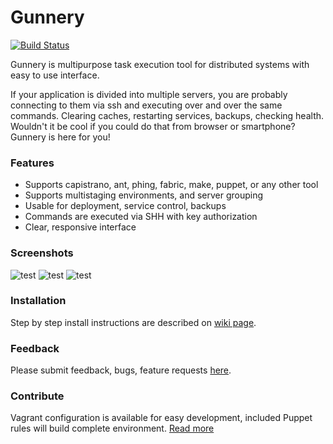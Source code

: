 # Gunnery

[![Build Status](https://travis-ci.org/Eyjafjallajokull/gunnery.png?branch=master)](https://travis-ci.org/Eyjafjallajokull/gunnery)

Gunnery is multipurpose task execution tool for distributed systems with easy to use interface.

If your application is divided into multiple servers, you are probably connecting to them via ssh and executing over and over the same commands. Clearing caches, restarting services, backups, checking health. Wouldn't it be cool if you could do that from browser or smartphone? Gunnery is here for you!

### Features

* Supports capistrano, ant, phing, fabric, make, puppet, or any other tool
* Supports multistaging environments, and server grouping
* Usable for deployment, service control, backups
* Commands are executed via SHH with key authorization
* Clear, responsive interface

### Screenshots

![test](https://raw.github.com/Eyjafjallajokull/gunnery/gh-pages/img/1.png)
![test](https://raw.github.com/Eyjafjallajokull/gunnery/gh-pages/img/2.png)
![test](https://raw.github.com/Eyjafjallajokull/gunnery/gh-pages/img/fig.gif)

### Installation

Step by step install instructions are described on [wiki page](https://github.com/Eyjafjallajokull/gunnery/wiki/Install).

### Feedback

Please submit feedback, bugs, feature requests [here](https://github.com/Eyjafjallajokull/gunnery/issues).

### Contribute

Vagrant configuration is available for easy development, included Puppet rules will build complete environment. [Read more](https://github.com/Eyjafjallajokull/gunnery/wiki/Develop)
